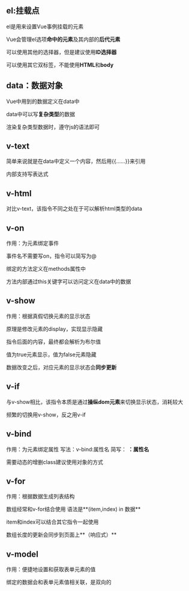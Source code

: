 ## el:挂载点

el是用来设置Vue事例挂载的元素

Vue会管理el选项**命中的元素**及其内部的**后代元素**

可以使用其他的选择器，但是建议使用**ID选择器**

可以使用其它双标签，不能使用**HTML**和**body**

## data：数据对象

Vue中用到的数据定义在data中

data中可以写**复杂类型**的数据

渲染复杂类型数据时，遵守js的语法即可

## v-text

简单来说就是在data中定义一个内容，然后用{{……}}来引用

内部支持写表达式

## v-html

对比v-text，该指令不同之处在于可以解析html类型的data

## v-on

作用：为元素绑定事件

事件名不需要写on，指令可以简写为@

绑定的方法定义在methods属性中

方法内部通过this关键字可以访问定义在data中的数据

## v-show

作用：根据真假切换元素的显示状态

原理是修改元素的display，实现显示隐藏

指令后面的内容，最终都会解析为布尔值

值为true元素显示，值为false元素隐藏

数据改变之后，对应元素的显示状态会**同步更新**

## v-if

与v-show相比，该指令本质是通过**操纵dom元素**来切换显示状态，消耗较大

频繁的切换用v-show，反之用v-if

## v-bind

作用：为元素绑定属性         写法：v-bind:属性名        简写： **：属性名**

需要动态的增删class建议使用对象的方式

## v-for

作用：根据数据生成列表结构

数组经常和v-for结合使用     语法是**(item,index) in 数据**

item和index可以结合其它指令一起使用

数组长度的更新会同步到页面上**（响应式）**

## v-model

作用：便捷地设置和获取表单元素的值

绑定的数据会和表单元素值相关联，是双向的

